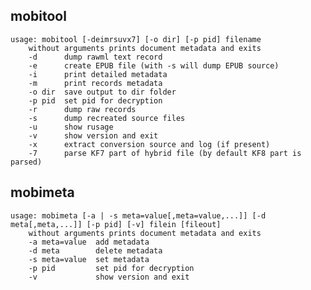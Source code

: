 ## mobitool
    usage: mobitool [-deimrsuvx7] [-o dir] [-p pid] filename
        without arguments prints document metadata and exits
        -d      dump rawml text record
        -e      create EPUB file (with -s will dump EPUB source)
        -i      print detailed metadata
        -m      print records metadata
        -o dir  save output to dir folder
        -p pid  set pid for decryption
        -r      dump raw records
        -s      dump recreated source files
        -u      show rusage
        -v      show version and exit
        -x      extract conversion source and log (if present)
        -7      parse KF7 part of hybrid file (by default KF8 part is parsed)

## mobimeta
    usage: mobimeta [-a | -s meta=value[,meta=value,...]] [-d meta[,meta,...]] [-p pid] [-v] filein [fileout]
        without arguments prints document metadata and exits
        -a meta=value  add metadata
        -d meta        delete metadata
        -s meta=value  set metadata
        -p pid         set pid for decryption
        -v             show version and exit